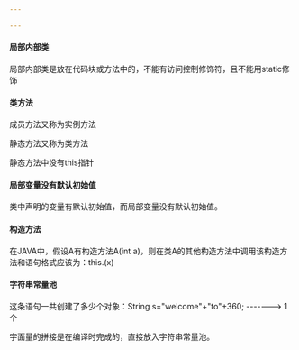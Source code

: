 ```yaml
---

---
```




#### 局部内部类

局部内部类是放在代码块或方法中的，不能有访问控制修饰符，且不能用static修饰

#### 类方法

成员方法又称为实例方法

静态方法又称为类方法

静态方法中没有this指针

#### 局部变量没有默认初始值

类中声明的变量有默认初始值，而局部变量没有默认初始值。

#### 构造方法

在JAVA中，假设A有构造方法A(int a)，则在类A的其他构造方法中调用该构造方法和语句格式应该为：this.(x)

#### 字符串常量池

这条语句一共创建了多少个对象：String s="welcome"+"to"+360;	------->  1个

字面量的拼接是在编译时完成的，直接放入字符串常量池。

